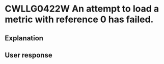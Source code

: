 # CWLLG0422W An attempt to load a metric with reference 0 has failed.

## Explanation

## User response